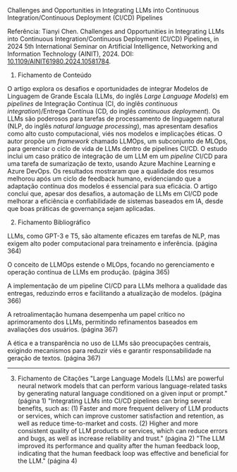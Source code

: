 Challenges and Opportunities in Integrating LLMs into Continuous Integration/Continuous Deployment (CI/CD) Pipelines

Referência:
Tianyi Chen. Challenges and Opportunities in Integrating LLMs into Continuous Integration/Continuous Deployment (CI/CD) Pipelines, in 2024 5th International Seminar on Artificial Intelligence, Networking and Information Technology (AINIT), 2024. DOI: [10.1109/AINIT61980.2024.10581784](https://ieeexplore.ieee.org/abstract/document/10581784?casa_token=NKhQG0990vsAAAAA:W3CUGj4LP9IBfO7BhwSERm7yJYO2CbgQ7jKEp7OXwmWnH3hhDE_h1X1brxrCGrRqbNBFWFXxl36u).

1. Fichamento de Conteúdo

O artigo explora os desafios e oportunidades de integrar Modelos de Linguagem de Grande Escala (LLMs, do inglês *Large Language Models*) em *pipelines* de Integração Contínua (CI, do inglês *continuous integration*)/Entrega Contínua (CD, do inglês *continuous deployment*). Os LLMs são poderosos para tarefas de processamento de linguagem natural (NLP, do inglês *natural language processing*), mas apresentam desafios como alto custo computacional, viés nos modelos e implicações éticas. O autor propõe um *framework* chamado LLMOps, um subconjunto de MLOps, para gerenciar o ciclo de vida de LLMs dentro de pipelines CI/CD. O estudo inclui um caso prático de integração de um LLM em um *pipeline* CI/CD para uma tarefa de sumarização de texto, usando Azure Machine Learning e Azure DevOps. Os resultados mostraram que a qualidade dos resumos melhorou após um ciclo de feedback humano, evidenciando que a adaptação contínua dos modelos é essencial para sua eficácia. O artigo conclui que, apesar dos desafios, a automação de LLMs em CI/CD pode melhorar a eficiência e confiabilidade de sistemas baseados em IA, desde que boas práticas de governança sejam aplicadas.

2. Fichamento Bibliográfico

LLMs, como GPT-3 e T5, são altamente eficazes em tarefas de NLP, mas exigem alto poder computacional para treinamento e inferência. (página 364)

O conceito de LLMOps estende o MLOps, focando no gerenciamento e operação contínua de LLMs em produção. (página 365)

A implementação de um pipeline CI/CD para LLMs melhora a qualidade das entregas, reduzindo erros e facilitando a atualização de modelos. (página 366)

A retroalimentação humana desempenha um papel crítico no aprimoramento dos LLMs, permitindo refinamentos baseados em avaliações dos usuários. (página 367)

A ética e a transparência no uso de LLMs são preocupações centrais, exigindo mecanismos para reduzir viés e garantir responsabilidade na geração de textos. (página 367)



---

3. Fichamento de Citações
"Large Language Models (LLMs) are powerful neural network models that can perform various language-related tasks by generating natural language conditioned on a given input or prompt." (página 1)
"Integrating LLMs into CI/CD pipelines can bring several benefits, such as: (1) Faster and more frequent delivery of LLM products or services, which can improve customer satisfaction and retention, as well as reduce time-to-market and costs. (2) Higher and more consistent quality of LLM products or services, which can reduce errors and bugs, as well as increase reliability and trust." (página 2)
"The LLM improved its performance and quality after the human feedback loop, indicating that the human feedback loop was effective and beneficial for the LLM." (página 4)